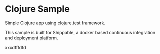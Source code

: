 Clojure Sample
=====================

Simple Clojure app using clojure.test framework.

This sample is built for Shippable, a docker based continuous integration and deployment platform.

xxxdfffdfd
